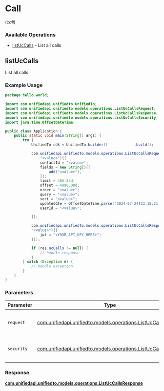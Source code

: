 # Call
(*call*)

### Available Operations

* [listUcCalls](#listuccalls) - List all calls

## listUcCalls

List all calls

### Example Usage

```java
package hello.world;

import com.unifiedapi.unifiedto.UnifiedTo;
import com.unifiedapi.unifiedto.models.operations.ListUcCallsRequest;
import com.unifiedapi.unifiedto.models.operations.ListUcCallsResponse;
import com.unifiedapi.unifiedto.models.operations.ListUcCallsSecurity;
import java.time.OffsetDateTime;

public class Application {
    public static void main(String[] args) {
        try {
            UnifiedTo sdk = UnifiedTo.builder()            .build();

            com.unifiedapi.unifiedto.models.operations.ListUcCallsRequest req = new ListUcCallsRequest(
                "<value>"){{
                contactId = "<value>";
                fields = new String[]{{
                    add("<value>"),
                }};
                limit = 465.25d;
                offset = 4996.09d;
                order = "<value>";
                query = "<value>";
                sort = "<value>";
                updatedGte = OffsetDateTime.parse("2024-07-24T23:18:21.548Z");
                userId = "<value>";

            }};

            com.unifiedapi.unifiedto.models.operations.ListUcCallsResponse res = sdk.call.listUcCalls(req, new ListUcCallsSecurity(
            "<value>"){{
                jwt = "<YOUR_API_KEY_HERE>";
            }});

            if (res.ucCalls != null) {
                // handle response
            }
        } catch (Exception e) {
            // handle exception
        }
    }
}
```

### Parameters

| Parameter                                                                                                        | Type                                                                                                             | Required                                                                                                         | Description                                                                                                      |
| ---------------------------------------------------------------------------------------------------------------- | ---------------------------------------------------------------------------------------------------------------- | ---------------------------------------------------------------------------------------------------------------- | ---------------------------------------------------------------------------------------------------------------- |
| `request`                                                                                                        | [com.unifiedapi.unifiedto.models.operations.ListUcCallsRequest](../../models/operations/ListUcCallsRequest.md)   | :heavy_check_mark:                                                                                               | The request object to use for the request.                                                                       |
| `security`                                                                                                       | [com.unifiedapi.unifiedto.models.operations.ListUcCallsSecurity](../../models/operations/ListUcCallsSecurity.md) | :heavy_check_mark:                                                                                               | The security requirements to use for the request.                                                                |


### Response

**[com.unifiedapi.unifiedto.models.operations.ListUcCallsResponse](../../models/operations/ListUcCallsResponse.md)**

